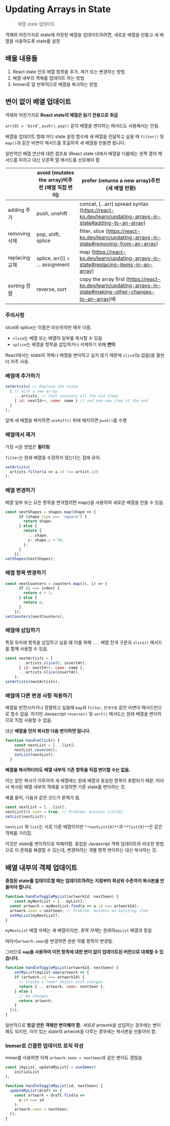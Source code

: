 # Updating Arrays in State

> 배열 state 업데이트

객체와 마찬가지로 state에 저장된 배열을 업데이트하려면, 새로운 배열을 만들고 새 배열을 사용하도록 state를 설정

## 배울 내용들

1. React state 안의 배열 항목을 추가, 제거 또는 변경하는 방법
2. 배열 내부의 객체를 업데이트 하는 방법
3. Immer로 덜 반복적으로 배열을 복사하는 방법

## 변이 없이 배열 업데이트

객체와 마찬가지로 **React state의 배열은 읽기 전용으로 취급**

`arr[0] = ‘bird’`, `push()`, `pop()` 같이 배열을 변이하는 메서드도 사용해서는 안됨.

배열을 업데이트 할떄 마다 state 설정 함수에 새 배열을 전달하고 싶을 때 `filter()` 및 `map()`과 같은 비변이 메서드를 호출하여 새 배열을 만들면 됩니다.

일반적인 배열 연산에 대한 참조표 (React state 내에서 배열을 다룰때는 왼쪽 열의 메서드를 피하고 대신 오른쪽 열 메서드를 선호해야 함

|  | avoid (mutates the array)비추천 (배열 직접 변이) | prefer (returns a new array)추천 (새 배열 반환) |
| --- | --- | --- |
| adding 추가 | push, unshift | concat, [...arr] spread syntax (https://react-ko.dev/learn/updating-arrays-in-state#adding-to-an-array) |
| removing 삭제 | pop, shift, splice | filter, slice (https://react-ko.dev/learn/updating-arrays-in-state#removing-from-an-array) |
| replacing 교체 | splice, arr[i] = ... assignment | map (https://react-ko.dev/learn/updating-arrays-in-state#replacing-items-in-an-array) |
| sorting 정렬 | reverse, sort | copy the array first (https://react-ko.dev/learn/updating-arrays-in-state#making-other-changes-to-an-array)배 |

### 주의사항

slice와 splice는 이름은 비슷하지만 매우 다름.

- `slice`는 배열 또는 배열의 일부를 복사할 수 있음
- `splice`는 배열을 항목을 삽입하거나 삭제하기 위해 **변이**

React에서는 state의 객체나 배열을 변이하고 싶지 않기 때문에 `slice`(!p 없음)을 훨씬 더 자주 사용.

### 배열에 추가하기

```javascript
setArtists( // Replace the state
  [ // with a new array
    ...artists, // that contains all the old items
    { id: nextId++, name: name } // and one new item at the end
  ]
);
```

앞에 새 배열을 배치하면 `unshift()` 뒤에 배치하면 `push()`를 수행

### 배열에서 제거

가장 시운 방법은 **필터링**

`filter`는 원래 배열을 수정하지 않는다는 점에 유의.

```javascript
setArtists(
  artists.filter(a => a.id !== artist.id)
); 
```

### 배열 변경하기

배열 일부 또는 모든 항목을 변겨할려면 map()을 사용하여 새로운 배열을 만들 수 있음.

```javascript
const nextShapes = shapes.map(shape => {
      if (shape.type === 'square') {
        return shape;
      } else {
        return {
          ...shape,
          y: shape.y + 50,
        };
      }
    });
setShapes(nextShapes);
```

### 배열 항목 변경하기

```javascript
const nextCounters = counters.map((c, i) => {
      if (i === index) {
        return c + 1;
      } else {
        return c;
      }
    });
setCounters(nextCounters);
```

### 배열에 삽입하기

특정 위치에 항목을 삽입하고 싶을 떄 이를 위해 `...` 배열 전개 구문과 `slice()` 메서드를 함꼐 사용할 수 있음.

```javascript
const nextArtists = [
      ...artists.slice(0, insertAt),
      { id: nextId++, name: name },
      ...artists.slice(insertAt)
    ];
setArtists(nextArtists);
```

### 배열에 다른 변경 사항 적용하기

배열을 반전시키거나 정렬하고 싶을때 `map`과 `filter`, `전개구문` 같은 비변이 메서드만으로 할수 없음. 하지만 Javascript `reverse()` 및 `sort()` 메서드는 원래 배열을 변이하므로 직접 사용할 수 없음.

대신 **배열을 먼저 복사한 다음 변이하면 됩니다.**

```javascript
function handleClick() {
    const nextList = [...list];
    nextList.reverse();
    setList(nextList);
  }
```

**배열을 복사하더라도 배열 내부의 기존 항목을 직접 변이할 수는 없음.** 

이는 얕은 복사가 이루어져 새 배열에는 원래 배열과 동일한 항목이 포함되기 때문. 따라서 복사된 배열 내부의 객체를 수정하면 기존 state를 변이하는 것.

예를 들어, 다음과 같은 코드가 문제가 됨.

```javascript
const nextList = [...list];
nextList[0].seen = true; // Problem: mutates list[0]
setList(nextList);
```

`nextList` 와 `list`는 서로 다른 배열이지만 `**nextList[0]**`과 `**list[0]**`은 같은 객체를 가리킴.

이것은 state를 변이하므로 피해야함. 중첩된 Javascript 객체 업데이트와 비슷한 방법으로 이 문제를 해결할 수 있는데, 변경하려는 개별 항목 변이하는 대신 복사하는 것.

## 배열 내부의 객체 업데이트

**중첩된 state를 업데이트할 때는 업데이트하려는 지점부터 최상위 수준까지 복사본을 만들어야 합니다.**

```javascript
function handleToggleMyList(artworkId, nextSeen) {
	const myNextList = [...myList];
  const artwork = myNextList.find(a => a.id === artworkId);
  artwork.seen = nextSeen; // Problem: mutates an existing item
  setMyList(myNextList);
}
```

`myNextList` 배열 자체는 새 배열이지만, *항목 자체*는 원래의`myList` 배열과 동일

따라서`artwork.seen`을 변경하면 원본 작품 항목이 변경됨.

그러므로 **`map`을 사용하여 이전 항목에 대한 변이 없이 업데이트된 버전으로 대체할 수 있습니다.**

```javascript
function handleToggleMyList(artworkId, nextSeen) {
	setMyList(myList.map(artwork => {
    if (artwork.id === artworkId) {
      // Create a *new* object with changes
      return { ...artwork, seen: nextSeen };
    } else {
      // No changes
      return artwork;
    }
  }));
}
```

일반적으로 **방금 만든 객체만 변이해야 함.** *새로운* artwork을 삽입하는 경우에는 변이해도 되지만, 이미 있는 state의 artwork을 다루는 경우에는 복사본을 만들어야 함.

### Immer로 간결한 업데이트 로직 작성

mmer를 사용하면 이제 `artwork.seen = nextSeen`과 같은 변이도 괜찮음

```javascript
const [myList, updateMyList] = useImmer(
    initialList
);

function handleToggleMyList(id, nextSeen) {
  updateMyList(draft => {
    const artwork = draft.find(a =>
      a.id === id
    );
    artwork.seen = nextSeen;
  });
}
```